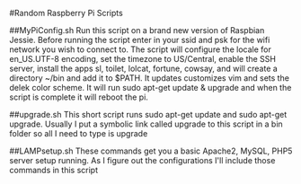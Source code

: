 #Random Raspberry Pi Scripts

##MyPiConfig.sh
Run this script on a brand new version of Raspbian Jessie. Before running the script
enter in your ssid and psk for the wifi network you wish to connect to. The script
will configure the locale for en_US.UTF-8 encoding, set the timezone to US/Central,
enable the SSH server, install the apps sl, toilet, lolcat, fortune, cowsay, and will 
create a directory ~/bin and add it to $PATH. It updates customizes vim and sets the
delek color scheme. It will run sudo apt-get update & upgrade and when the script is
complete it will reboot the pi.

##upgrade.sh
This short script runs sudo apt-get update and sudo apt-get upgrade. Usually I put a 
symbolic link called upgrade to this script in a bin folder so all I need to type is
upgrade

##LAMPsetup.sh
These commands get you a basic Apache2, MySQL, PHP5 server setup running. As I figure out the configurations I'll include those commands in this script
